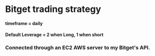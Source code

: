 # Bitget trading strategy  

#### timeframe = daily   
#### Default Leverage = 2 when Long, 1 when short
### Connected through an EC2 AWS server to my Bitget's API.   